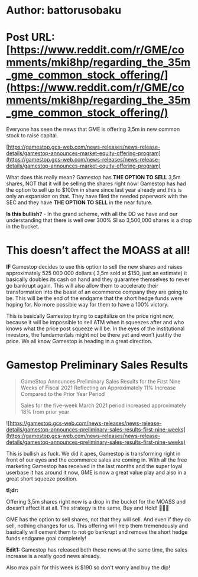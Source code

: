 # Author: battorusobaku
# Post URL: [https://www.reddit.com/r/GME/comments/mki8hp/regarding_the_35m_gme_common_stock_offering/](https://www.reddit.com/r/GME/comments/mki8hp/regarding_the_35m_gme_common_stock_offering/)


Everyone has seen the news that GME is offering 3,5m in new common stock to raise capital. 

[https://gamestop.gcs-web.com/news-releases/news-release-details/gamestop-announces-market-equity-offering-program](https://gamestop.gcs-web.com/news-releases/news-release-details/gamestop-announces-market-equity-offering-program)

What does this really mean? Gamestop has **THE OPTION TO SELL** 3,5m shares, NOT that it will be selling the shares right now! Gamestop has had the option to sell up to $100m in share since last year already and this is only an expansion on that. They have filed the needed paperwork with the SEC and they have **THE OPTION TO SELL** in the near future.  


**Is this bullish?**  \- In the grand scheme, with all the DD we have and our understanding that there is well over 300% SI so 3,500,000 shares is a drop in the bucket. 

# This doesn’t affect the MOASS at all! 

**IF** Gamestop decides to use this option to sell the new shares and raises approximately 525 000 000 dollars ( 3,5m sold at $150, just an estimate) it basically doubles its cash on hand and they guarantee themselves to never go bankrupt again. This will also allow them to accelerate their transformation into the beast of an ecommerce company they are going to be. This will be the end of the endgame that the short hedge funds were hoping for. No more possible way for them to have a 100% victory.

This is basically Gamestop trying to capitalize on the price right now, because it will be impossible to sell ATM when it squeezes after and who knows what the price post squeeze will be. In the eyes of the institutional investors, the fundamentals might not be there yet and won’t justifiy the price. We all know Gamestop is heading in a great direction.

# Gamestop Preliminary Sales Results

>GameStop Announces Preliminary Sales Results for the First Nine Weeks of Fiscal 2021 Reflecting an Approximately 11% Increase Compared to the Prior Year Period  
>	
>Sales for the five-week March 2021 period increased approximately 18% from prior year

![https://gamestop.gcs-web.com/news-releases/news-release-details/gamestop-announces-preliminary-sales-results-first-nine-weeks](https://gamestop.gcs-web.com/news-releases/news-release-details/gamestop-announces-preliminary-sales-results-first-nine-weeks)

This is bullish as fuck. We did it apes, Gamestop is transforming right in front of our eyes and the ecommerce sales are coming in. With all the free marketing Gamestop has received in the last months and the super loyal userbase it has around it now, GME is now a great value play and also in a great short squeeze position.

**tl;dr:**

Offering 3,5m shares right now is a drop in the bucket for the MOASS and doesn’t affect it at all. The strategy is the same, Buy and Hold! 🚀💎🤲

GME has the option to sell shares, not that they will sell. And even if they do sell, nothing changes for us. This offering will help them tremendously and basically will cement them to not go bankrupt and remove the short hedge funds endgame goal completely!

**Edit1:** Gamestop has released both these news at the same time, the sales increase is a really good news already.

Also max pain for this week is $190 so don't worry and buy the dip!